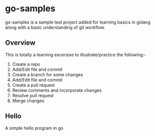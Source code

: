# go-samples
go-samples is a sample test project added for learning basics in golang
along with a basic understanding of git workflow.

## Overview
This is totally a learning excersise to illustrate/practice the following:-
1. Create a repo
2. Add/Edit file and commit
3. Create a branch for some changes
4. Add/Edit file and commit
5. Create a pull request
6. Review comments and incorporate changes
7. Resolve pull request
8. Merge changes

## Hello
A simple hello program in go
